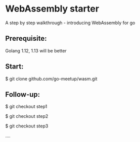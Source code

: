 # WebAssembly starter
A step by step walkthrough - introducing WebAssembly for go

Prerequisite:
------------
Golang 1.12, 1.13 will be better

Start:
------------
$ git clone github.com/go-meetup/wasm.git

Follow-up:
------------
$ git checkout step1

$ git checkout step2

$ git checkout step3

....
